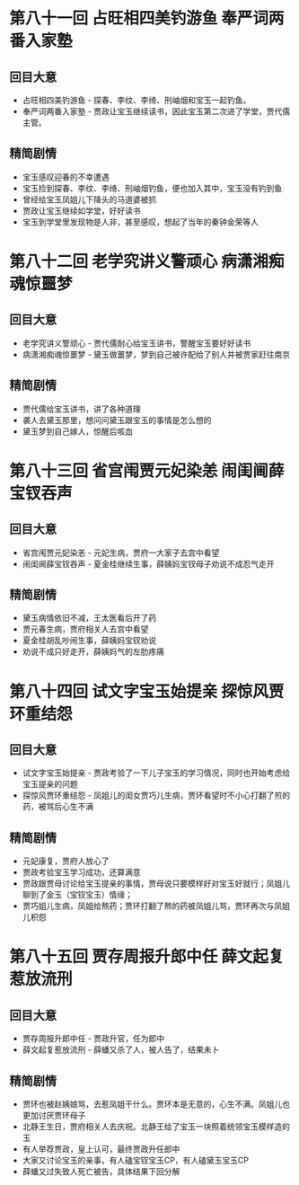# 第八十一回 占旺相四美钓游鱼 奉严词两番入家塾

## 回目大意

* 占旺相四美钓游鱼 - 探春、李纹、李绮、刑岫烟和宝玉一起钓鱼。
* 奉严词两番入家塾 - 贾政让宝玉继续读书，因此宝玉第二次进了学堂，贾代儒主管。

## 精简剧情

* 宝玉感叹迎春的不幸遭遇
* 宝玉捡到探春、李纹、李绮、刑岫烟钓鱼，便也加入其中，宝玉没有钓到鱼
* 曾经给宝玉凤姐儿下降头的马道婆被抓
* 贾政让宝玉继续如学堂，好好读书
* 宝玉到学堂里发现物是人非，甚至感叹，想起了当年的秦钟金荣等人

# 第八十二回 老学究讲义警顽心 病潇湘痴魂惊噩梦

## 回目大意

* 老学究讲义警顽心 - 贾代儒耐心给宝玉讲书，警醒宝玉要好好读书
* 病潇湘痴魂惊噩梦 - 黛玉做噩梦，梦到自己被许配给了别人并被贾家赶往南京

## 精简剧情

* 贾代儒给宝玉讲书，讲了各种道理
* 袭人去黛玉那里，想问问黛玉跟宝玉的事情是怎么想的
* 黛玉梦到自己嫁人，惊醒后咳血
  
# 第八十三回 省宫闱贾元妃染恙 闹闺阃薛宝钗吞声

## 回目大意

* 省宫闱贾元妃染恙 - 元妃生病，贾府一大家子去宫中看望
* 闹闺阃薛宝钗吞声 - 夏金桂继续生事，薛姨妈宝钗母子劝说不成忍气走开

## 精简剧情

* 黛玉病情依旧不减，王太医看后开了药
* 贾元春生病，贾府相关人去宫中看望
* 夏金桂胡乱吵闹生事，薛姨妈宝钗劝说
* 劝说不成只好走开，薛姨妈气的左肋疼痛

# 第八十四回 试文字宝玉始提亲 探惊风贾环重结怨

## 回目大意

* 试文字宝玉始提亲 - 贾政考验了一下儿子宝玉的学习情况，同时也开始考虑给宝玉提亲的问题
* 探惊风贾环重结怨 - 凤姐儿的闺女贾巧儿生病，贾环看望时不小心打翻了煎的药，被骂后心生不满

## 精简剧情

* 元妃康复，贾府人放心了
* 贾政考验宝玉学习成功，还算满意
* 贾政跟贾母讨论给宝玉提亲的事情，贾母说只要模样好对宝玉好就行；凤姐儿聊到了金玉（宝钗宝玉）情缘；
* 贾巧姐儿生病，凤姐给熬药；贾环打翻了熬的药被凤姐儿骂，贾环再次与凤姐儿积怨

# 第八十五回 贾存周报升郎中任 薛文起复惹放流刑

## 回目大意

* 贾存周报升郎中任 - 贾政升官，任为郎中
* 薛文起复惹放流刑 - 薛蟠又杀了人，被人告了，结果未卜

## 精简剧情

* 贾环也被赵姨娘骂，去惹凤姐干什么。贾环本是无意的，心生不满。凤姐儿也更加讨厌贾环母子
* 北静王生日，贾府相关人去庆祝。北静王给了宝玉一块照着统领宝玉模样造的玉
* 有人举荐贾政，皇上认可，最终贾政升任郎中
* 大家又讨论宝玉的亲事，有人磕宝钗宝玉CP，有人磕黛玉宝玉CP
* 薛蟠又过失致人死亡被告，具体结果下回分解
